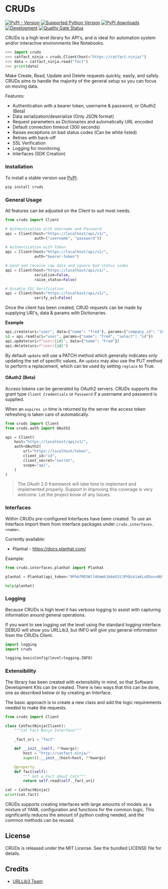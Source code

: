 # CRUDs

[![PyPI - Version](https://img.shields.io/pypi/v/cruds)](https://pypi.org/project/cruds/)
[![Supported Python Version](https://img.shields.io/pypi/pyversions/cruds?logo=python&logoColor=FFE873)](https://pypi.org/project/cruds/)
[![PyPI downloads](https://img.shields.io/pypi/dm/cruds)](https://pypistats.org/packages/cruds)
[![Development](https://github.com/johnbrandborg/cruds/actions/workflows/development.yml/badge.svg)](https://github.com/johnbrandborg/cruds/actions/workflows/development.yml)
[![Quality Gate Status](https://sonarcloud.io/api/project_badges/measure?project=johnbrandborg_cruds&metric=alert_status)](https://sonarcloud.io/summary/new_code?id=johnbrandborg_cruds)

CRUDs is a high level library for API's, and is ideal for automation system and/or
interactive environments like Notebooks.

```python
>>> import cruds
>>> catfact_ninja = cruds.Client(host="https://catfact.ninja/")
>>> data = catfact_ninja.read("fact")
>>> print(data)
```

Make Create, Read, Update and Delete requests quickly, easily, and safely.  CRUDs
aims to handle the majority of the general setup so you can focus on moving data.

Features:
 * Authentication with a bearer token, username & password, or OAuth2 (Beta)
 * Data serialization/deserialize (Only JSON format)
 * Request parameters as Dictionaries and automatically URL encoded
 * Default connection timeout (300 seconds)
 * Raises exceptions on bad status codes (Can be white listed)
 * Retries with back-off
 * SSL Verification
 * Logging for monitoring
 * Interfaces (SDK Creation)

### Installation

To install a stable version use [PyPI](https://pypi.org/project/cruds/).

```bash
pip install cruds
```

### General Usage

All features can be adjusted on the Client to suit most needs.

```python
from cruds import Client

# Authentication with Username and Password
api = Client(host="https://localhost/api/v1/",
             auth=("username", "password"))

# Authentication with Token
api = Client(host="https://localhost/api/v1/",
             auth="bearer-token")

# Send and receive raw data and ignore bad status codes
api = Client(host="https://localhost/api/v1/",
             serialize=False,
             raise_status=False)

# Disable SSL Verification
api = Client(host="https://localhost/api/v1/",
             verify_ssl=False)
```

Once the client has been created, CRUD requests can be made by supplying URI's,
data & params with Dictionaries.

**Example**
```python
api.create(uri="user", data={"name": "fred"}, params={"company_id": "1003"})
id = api.read(uri="user", params={"name": "fred", "select": "id"})
api.update(uri=f"user/{id}", data={"name": "Fred"})
api.delete(uri=f"user/{id}")
```

By default `update` will use a PATCH method which generally indicates only updating
the set of specific values.  An `update` may also use the PUT method to perform a
replacement, which can be used by setting `replace` to True.

#### OAuth2 (Beta)

Access tokens can be generated by OAuth2 servers.  CRUDs supports the grant type
`Client Credentials` or `Password` if a username and password is supplied.

When an `expires in` time is returned by the server the access token refreshing
is taken care of automatically.

```python
from cruds import Client
from cruds.auth import OAuth2

api = Client(
    host="https://localhost/api/v1/",
    auth=OAuth2(
        url="https://localhost/token",
        client_id="id",
        client_secret="secret",
        scope="api",
    )
)
```

> The OAuth 2.0 framework will take time to implement and implemented properly.
> Support in improving this coverage is very welcome. Let the project know of
> any Issues.

### Interfaces

Within CRUDs pre-configured Interfaces have been created.  To use an Interface
import them from interface packages under `cruds.interfaces.<name>`.

Currently available:
* Planhat - https://docs.planhat.com/

Example:
```python
from cruds.interfaces.planhat import Planhat

planhat = Planhat(api_token="9PhAfMO3WllHUmmhJA4eO3tJPhDck1aKLvQ5osvNUfKYdJ7H")

help(planhat)
```

### Logging

Because CRUDs is high level it has verbose logging to assist with capturing
information around general operations.

If you want to see logging set the level using the standard logging interface.
DEBUG will show you URLLib3, but INFO will give you general information from
the CRUDs Client.

``` python
import logging
import cruds

logging.basicConfig(level=logging.INFO)
```

### Extensibility

The library has been created with extensibility in mind, so that Software Development
Kits can be created.  There is two ways that this can be done, one as described below
or by creating an Interface.

The basic approach is to create a new class and add the logic requirements needed to
make the requests.

```python
from cruds import Client

class CatFactNinja(Client):
    """Cat Fact Ninja Interface"""

    _fact_uri = "fact"

    def __init__(self, **kwargs):
        host = "http://catfact.ninja/"
        super().__init__(host=host, **kwargs)

    @property
    def fact(self):
        """ Get a Fact about Cats"""
        return self.read(self._fact_uri)

cat = CatFactNinja()
print(cat.fact)
```

CRUDs supports creating interfaces with large amounts of models as a mixture of
YAML configuration and functions for the common logic.  This significantly
reduces the amount of python coding needed, and the common methods can be reused.

## License

CRUDs is released under the MIT License. See the bundled LICENSE file for details.

## Credits

* [URLLib3 Team](https://github.com/urllib3)
